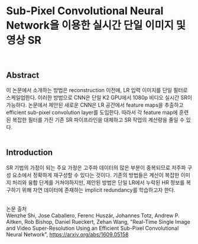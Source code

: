 # Sub-Pixel Convolutional Neural Network을 이용한 실시간 단일 이미지 및 영상 SR <br><br>

## Abstract <br>
이 논문에서 소개하는 방법은 reconstruction 이전에, LR 입력 이미지를 단일 필터로 스케일업한다. 이러한 방법으로 CNN은 단일 K2 GPU에서 1080p 비디오 실시간 SR이 가능하다. 
논문에서 제안된 새로운 CNN은 LR 공간에서 feature maps을 추출하고 efficient sub-pixel convolution layer를 도입한다. 
따라서 각 feature map에 훈련된 복잡한 필터를 가진 기존 SR 파이프라인을 대체하고 SR 작업의 계산량을 줄일 수 있다. <br><br>

## Introduction <br>
SR 기법의 가정이 되는 주요 가정은 고주파 데이터의 많은 부분이 중복되므로 저주파 구성 요소에서 정확하게 재구성할 수 있다는 것이다. 
기존의 방법들은 계산이 복잡한 이미지 처리와 융합 단계를 거쳐야하지만, 제안된 방법은 단일 LR에서 누락된 HR 정보를 복구하기 위해 자연 데이터에 존재하는 implicit redundancy를 학습하고자 한다. <br><br>

논문 출처 <br>
Wenzhe Shi, Jose Caballero, Ferenc Huszár, Johannes Totz, Andrew P. Aitken, Rob Bishop, Daniel Rueckert, Zehan Wang, "Real-Time Single Image and Video Super-Resolution Using an Efficient Sub-Pixel Convolutional Neural Network", https://arxiv.org/abs/1609.05158
